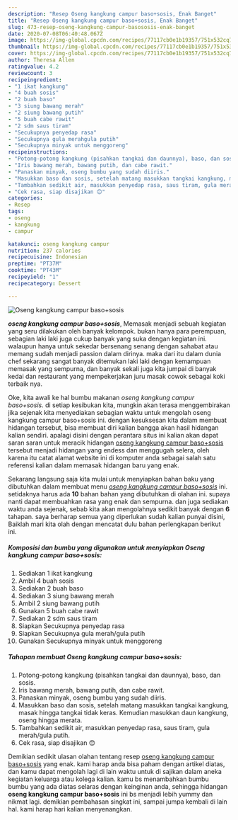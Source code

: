 ```yaml
---
description: "Resep Oseng kangkung campur baso+sosis, Enak Banget"
title: "Resep Oseng kangkung campur baso+sosis, Enak Banget"
slug: 473-resep-oseng-kangkung-campur-basososis-enak-banget
date: 2020-07-08T06:40:48.067Z
image: https://img-global.cpcdn.com/recipes/77117cb0e1b19357/751x532cq70/oseng-kangkung-campur-basososis-foto-resep-utama.jpg
thumbnail: https://img-global.cpcdn.com/recipes/77117cb0e1b19357/751x532cq70/oseng-kangkung-campur-basososis-foto-resep-utama.jpg
cover: https://img-global.cpcdn.com/recipes/77117cb0e1b19357/751x532cq70/oseng-kangkung-campur-basososis-foto-resep-utama.jpg
author: Theresa Allen
ratingvalue: 4.2
reviewcount: 3
recipeingredient:
- "1 ikat kangkung"
- "4 buah sosis"
- "2 buah baso"
- "3 siung bawang merah"
- "2 siung bawang putih"
- "5 buah cabe rawit"
- "2 sdm saus tiram"
- "Secukupnya penyedap rasa"
- "Secukupnya gula merahgula putih"
- "Secukupnya minyak untuk menggoreng"
recipeinstructions:
- "Potong-potong kangkung (pisahkan tangkai dan daunnya), baso, dan sosis."
- "Iris bawang merah, bawang putih, dan cabe rawit."
- "Panaskan minyak, oseng bumbu yang sudah diiris."
- "Masukkan baso dan sosis, setelah matang masukkan tangkai kangkung, masak hingga tangkai tidak keras. Kemudian masukkan daun kangkung, oseng hingga merata."
- "Tambahkan sedikit air, masukkan penyedap rasa, saus tiram, gula merah/gula putih."
- "Cek rasa, siap disajikan 😊"
categories:
- Resep
tags:
- oseng
- kangkung
- campur

katakunci: oseng kangkung campur 
nutrition: 237 calories
recipecuisine: Indonesian
preptime: "PT37M"
cooktime: "PT43M"
recipeyield: "1"
recipecategory: Dessert

---
```



![Oseng kangkung campur baso+sosis](https://img-global.cpcdn.com/recipes/77117cb0e1b19357/751x532cq70/oseng-kangkung-campur-basososis-foto-resep-utama.jpg)

<b><i>oseng kangkung campur baso+sosis</i></b>, Memasak menjadi sebuah kegiatan yang seru dilakukan oleh banyak kelompok. bukan hanya para perempuan, sebagian laki laki juga cukup banyak yang suka dengan kegiatan ini. walaupun hanya untuk sekedar bersenang senang dengan sahabat atau memang sudah menjadi passion dalam dirinya. maka dari itu dalam dunia chef sekarang sangat banyak ditemukan laki laki dengan kemampuan memasak yang sempurna, dan banyak sekali juga kita jumpai di banyak kedai dan restaurant yang mempekerjakan juru masak cowok sebagai koki terbaik nya.



Oke, kita awali ke hal bumbu makanan <i>oseng kangkung campur baso+sosis</i>. di setiap kesibukan kita, mungkin akan terasa menggembirakan jika sejenak kita menyediakan sebagian waktu untuk mengolah oseng kangkung campur baso+sosis ini. dengan kesuksesan kita dalam membuat hidangan tersebut, bisa membuat diri kalian bangga akan hasil hidangan kalian sendiri. apalagi disini dengan perantara situs ini kalian akan dapat saran saran untuk meracik hidangan <u>oseng kangkung campur baso+sosis</u> tersebut menjadi hidangan yang endess dan menggugah selera, oleh karena itu catat alamat website ini di komputer anda sebagai salah satu referensi kalian dalam memasak hidangan baru yang enak.


Sekarang langsung saja kita mulai untuk menyiapkan bahan baku yang dibutuhkan dalam membuat menu <u><i>oseng kangkung campur baso+sosis</i></u> ini. setidaknya harus ada <b>10</b> bahan bahan yang dibutuhkan di olahan ini. supaya nanti dapat membuahkan rasa yang enak dan sempurna. dan juga sediakan waktu anda sejenak, sebab kita akan mengolahnya sedikit banyak dengan <b>6</b> tahapan. saya berharap semua yang diperlukan sudah kalian punyai disini, Baiklah mari kita olah dengan mencatat dulu bahan perlengkapan berikut ini.

<!--inarticleads1-->

##### Komposisi dan bumbu yang digunakan untuk menyiapkan Oseng kangkung campur baso+sosis:

1. Sediakan 1 ikat kangkung
1. Ambil 4 buah sosis
1. Sediakan 2 buah baso
1. Sediakan 3 siung bawang merah
1. Ambil 2 siung bawang putih
1. Gunakan 5 buah cabe rawit
1. Sediakan 2 sdm saus tiram
1. Siapkan Secukupnya penyedap rasa
1. Siapkan Secukupnya gula merah/gula putih
1. Gunakan Secukupnya minyak untuk menggoreng




<!--inarticleads2-->

##### Tahapan membuat Oseng kangkung campur baso+sosis:

1. Potong-potong kangkung (pisahkan tangkai dan daunnya), baso, dan sosis.
1. Iris bawang merah, bawang putih, dan cabe rawit.
1. Panaskan minyak, oseng bumbu yang sudah diiris.
1. Masukkan baso dan sosis, setelah matang masukkan tangkai kangkung, masak hingga tangkai tidak keras. Kemudian masukkan daun kangkung, oseng hingga merata.
1. Tambahkan sedikit air, masukkan penyedap rasa, saus tiram, gula merah/gula putih.
1. Cek rasa, siap disajikan 😊




Demikian sedikit ulasan olahan tentang resep <u>oseng kangkung campur baso+sosis</u> yang enak. kami harap anda bisa paham dengan artikel diatas, dan kamu dapat mengolah lagi di lain waktu untuk di sajikan dalam aneka kegiatan keluarga atau kolega kalian. kamu bs menambahkan bumbu bumbu yang ada diatas selaras dengan keinginan anda, sehingga hidangan <b>oseng kangkung campur baso+sosis</b> ini bs menjadi lebih yummy dan nikmat lagi. demikian pembahasan singkat ini, sampai jumpa kembali di lain hal. kami harap hari kalian menyenangkan.
